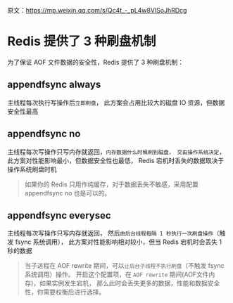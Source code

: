 
原文：<https://mp.weixin.qq.com/s/Qc4t_-_pL4w8VlSoJhRDcg>

# Redis 提供了 3 种刷盘机制

为了保证 AOF 文件数据的安全性，Redis 提供了 3 种刷盘机制：


## appendfsync always
主线程每次执行写操作后`立即刷盘`，
此方案会占用比较大的磁盘 IO 资源，但数据安全性最高

## appendfsync no
主线程每次写操作只写内存就返回，`内存数据什么时候刷到磁盘，
交由操作系统决定`，此方案对性能影响最小，但数据安全性也最低，
Redis 宕机时丢失的数据取决于操作系统刷盘时机
> 如果你的 Redis 只用作纯缓存，对于数据丢失不敏感，采用配置 appendfsync no 也是可以的。

## appendfsync everysec
主线程每次写操作只写内存就返回，
然后`由后台线程每隔 1 秒执行一次刷盘操作`（触发 fsync 系统调用），
此方案对性能影响相对较小，但当 Redis 宕机时会丢失 1 秒的数据

> 当子进程在 AOF rewrite 期间，可以`让后台子线程不执行刷盘`（不触发 fsync 系统调用）操作。
开启这个配置项，在 `AOF rewrite` 期间(AOF文件内存)，如果实例发生宕机，
那么此时会丢失更多的数据，性能和数据安全性，你需要权衡后进行选择。

